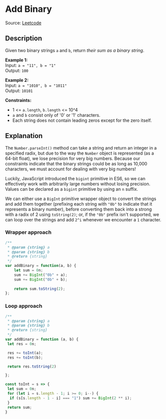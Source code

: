 # Add Binary

Source: [Leetcode](https://leetcode.com/problems/add-binary/)

## Description

Given two binary strings `a` and `b`, return *their sum as a binary string*.

**Example 1:**  
Input: `a = "11", b = "1"`  
Output: `100`

**Example 2:**  
Input: `a = "1010", b = "1011"`  
Output: `10101`

**Constraints:**  

- 1 <= `a.length`, `b.length` <= 10^4
- `a` and `b` consist only of '0' or '1' characters.
- Each string does not contain leading zeros except for the zero itself.

## Explanation

The `Number.parseInt()` method can take a string and return an integer in a specified radix, but due to the way the `Number` object is represented (as a 64-bit float), we lose precision for very big numbers. Because our constraints indicate that the binary strings could be as long as 10,000 characters, we must account for dealing with very big numbers!

Luckily, JavaScript introduced the `bigint` primitive in ES6, so we can effectively work with arbitrarily large numbers without losing precision. Values can be declared as a `bigint` primitive by using an `n` suffix.

We can either use a `BigInt` primitive wrapper object to convert the strings and add them together (prefixing each string with `"0b"` to indicate that it represents a binary number), before converting them back into a strong with a radix of 2 using `toString(2)`; or, if the `"0b"` prefix isn't supported, we can loop over the strings and add `2^i` whenever we encounter a `1` character.

### Wrapper approach

```javascript
/**
 * @param {string} a
 * @param {string} b
 * @return {string}
 */
var addBinary = function(a, b) {
    let sum = 0n;
    sum += BigInt("0b" + a);
    sum += BigInt("0b" + b);
    
    return sum.toString(2);
};
```

### Loop approach

```javascript
/**
 * @param {string} a
 * @param {string} b
 * @return {string}
 */
var addBinary = function (a, b) {
 let res = 0n;

 res += toInt(a);
 res += toInt(b);

 return res.toString(2)

};

const toInt = s => {
 let sum = 0n;
 for (let i = s.length - 1; i >= 0; i--) {
  if (s[s.length - 1 - i] === "1") sum += BigInt(2 ** i);
 }
 return sum;
}
```
